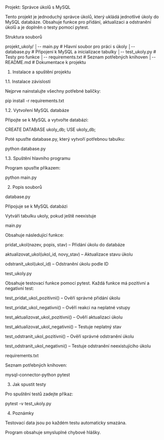 Projekt: Správce úkolů s MySQL

Tento projekt je jednoduchý správce úkolů, který ukládá jednotlivé úkoly do MySQL databáze. Obsahuje funkce pro přidání, aktualizaci a odstranění úkolů a je doplněn o testy pomocí pytest.

Struktura souborů

projekt_ukoly/
│-- main.py          # Hlavní soubor pro práci s úkoly
│-- database.py      # Připojení k MySQL a inicializace tabulky
│-- test_ukoly.py    # Testy pro funkce
│-- requirements.txt # Seznam potřebných knihoven
│-- README.md        # Dokumentace k projektu

1. Instalace a spuštění projektu

1.1. Instalace závislostí

Nejprve nainstalujte všechny potřebné balíčky:

pip install -r requirements.txt

1.2. Vytvoření MySQL databáze

Připojte se k MySQL a vytvořte databázi:

CREATE DATABASE ukoly_db;
USE ukoly_db;

Poté spusťte database.py, který vytvoří potřebnou tabulku:

python database.py

1.3. Spuštění hlavního programu

Program spusťte příkazem:

python main.py

2. Popis souborů

database.py

Připojuje se k MySQL databázi

Vytváří tabulku ukoly, pokud ještě neexistuje

main.py

Obsahuje následující funkce:

pridat_ukol(nazev, popis, stav) – Přidání úkolu do databáze

aktualizovat_ukol(ukol_id, novy_stav) – Aktualizace stavu úkolu

odstranit_ukol(ukol_id) – Odstranění úkolu podle ID

test_ukoly.py

Obsahuje testovací funkce pomocí pytest. Každá funkce má pozitivní a negativní test:

test_pridat_ukol_pozitivni() – Ověří správné přidání úkolu

test_pridat_ukol_negativni() – Ověří reakci na neplatné vstupy

test_aktualizovat_ukol_pozitivni() – Ověří aktualizaci úkolu

test_aktualizovat_ukol_negativni() – Testuje neplatný stav

test_odstranit_ukol_pozitivni() – Ověří správné odstranění úkolu

test_odstranit_ukol_negativni() – Testuje odstranění neexistujícího úkolu

requirements.txt

Seznam potřebných knihoven:

mysql-connector-python
pytest

3. Jak spustit testy

Pro spuštění testů zadejte příkaz:

pytest -v test_ukoly.py

4. Poznámky

Testovací data jsou po každém testu automaticky smazána.

Program obsahuje smysluplné chybové hlášky.
